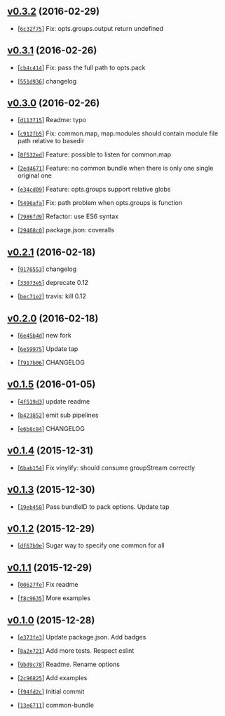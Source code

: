 <!-- eb76449 1456737405000 -->

## [v0.3.2](https://github.com/reducejs/common-bundle/commit/eb76449) (2016-02-29)

* [[`6c32f75`](https://github.com/reducejs/common-bundle/commit/6c32f75)] Fix: opts.groups.output return undefined

## [v0.3.1](https://github.com/reducejs/common-bundle/commit/c30dd73) (2016-02-26)

* [[`cb4c414`](https://github.com/reducejs/common-bundle/commit/cb4c414)] Fix: pass the full path to opts.pack

* [[`551d936`](https://github.com/reducejs/common-bundle/commit/551d936)] changelog

## [v0.3.0](https://github.com/reducejs/common-bundle/commit/6078001) (2016-02-26)

* [[`d113715`](https://github.com/reducejs/common-bundle/commit/d113715)] Readme: typo

* [[`c912fb5`](https://github.com/reducejs/common-bundle/commit/c912fb5)] Fix: common.map, map.modules should contain module file path relative to basedir

* [[`8f532ed`](https://github.com/reducejs/common-bundle/commit/8f532ed)] Feature: possible to listen for common.map

* [[`2ed4671`](https://github.com/reducejs/common-bundle/commit/2ed4671)] Feature: no common bundle when there is only one single original one

* [[`e34cd09`](https://github.com/reducejs/common-bundle/commit/e34cd09)] Feature: opts.groups support relative globs

* [[`5496afa`](https://github.com/reducejs/common-bundle/commit/5496afa)] Fix: path problem when opts.groups is function

* [[`7986fd9`](https://github.com/reducejs/common-bundle/commit/7986fd9)] Refactor: use ES6 syntax

* [[`29468c0`](https://github.com/reducejs/common-bundle/commit/29468c0)] package.json: coveralls

## [v0.2.1](https://github.com/reducejs/common-bundle/commit/54e55c8) (2016-02-18)

* [[`9176553`](https://github.com/reducejs/common-bundle/commit/9176553)] changelog

* [[`33073e5`](https://github.com/reducejs/common-bundle/commit/33073e5)] deprecate 0.12

* [[`bec71e2`](https://github.com/reducejs/common-bundle/commit/bec71e2)] travis: kill 0.12

## [v0.2.0](https://github.com/reducejs/common-bundle/commit/c5704b6) (2016-02-18)

* [[`6e45b4d`](https://github.com/reducejs/common-bundle/commit/6e45b4d)] new fork

* [[`6e59975`](https://github.com/reducejs/common-bundle/commit/6e59975)] Update tap

* [[`f917b06`](https://github.com/reducejs/common-bundle/commit/f917b06)] CHANGELOG

## [v0.1.5](https://github.com/reducejs/common-bundle/commit/b70575a) (2016-01-05)

* [[`4f519d3`](https://github.com/reducejs/common-bundle/commit/4f519d3)] update readme

* [[`b423852`](https://github.com/reducejs/common-bundle/commit/b423852)] emit sub pipelines

* [[`e6b8c84`](https://github.com/reducejs/common-bundle/commit/e6b8c84)] CHANGELOG

## [v0.1.4](https://github.com/reducejs/common-bundle/commit/80a377b) (2015-12-31)

* [[`6bab154`](https://github.com/reducejs/common-bundle/commit/6bab154)] Fix vinylify: should consume groupStream correctly

## [v0.1.3](https://github.com/reducejs/common-bundle/commit/2b0956b) (2015-12-30)

* [[`19eb458`](https://github.com/reducejs/common-bundle/commit/19eb458)] Pass bundleID to pack options. Update tap

## [v0.1.2](https://github.com/reducejs/common-bundle/commit/c28f20b) (2015-12-29)

* [[`df67b9e`](https://github.com/reducejs/common-bundle/commit/df67b9e)] Sugar way to specify one common for all

## [v0.1.1](https://github.com/reducejs/common-bundle/commit/fedc6e5) (2015-12-29)

* [[`00627fe`](https://github.com/reducejs/common-bundle/commit/00627fe)] Fix readme

* [[`f8c9635`](https://github.com/reducejs/common-bundle/commit/f8c9635)] More examples

## [v0.1.0](https://github.com/reducejs/common-bundle/commit/a11ca01) (2015-12-28)

* [[`e373fe3`](https://github.com/reducejs/common-bundle/commit/e373fe3)] Update package.json. Add badges

* [[`8a2e721`](https://github.com/reducejs/common-bundle/commit/8a2e721)] Add more tests. Respect eslint

* [[`9bd9c78`](https://github.com/reducejs/common-bundle/commit/9bd9c78)] Readme. Rename options

* [[`2c96825`](https://github.com/reducejs/common-bundle/commit/2c96825)] Add examples

* [[`f94fd2c`](https://github.com/reducejs/common-bundle/commit/f94fd2c)] Initial commit

* [[`13e6711`](https://github.com/reducejs/common-bundle/commit/13e6711)] common-bundle

